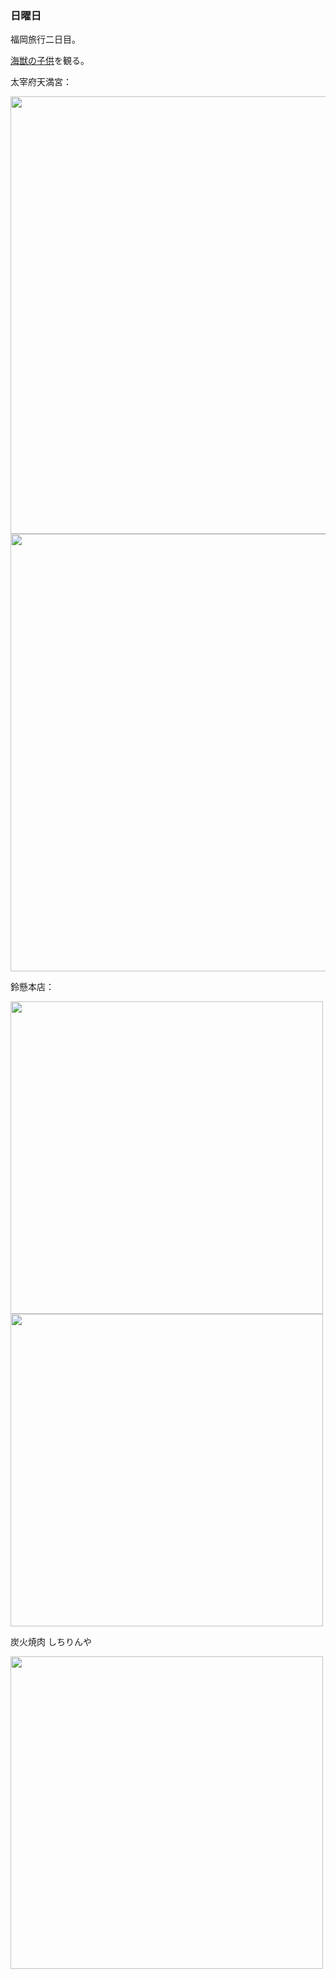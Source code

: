 ### 日曜日

福岡旅行二日目。

[海獣の子供](https://www.kaijunokodomo.com/)を観る。

太宰府天満宮：

<img src="https://i.imgur.com/JJyRJKs.jpeg" width="700">

<img src="https://i.imgur.com/qMd10dm.jpeg" width="700">

鈴懸本店：

<img src="https://i.imgur.com/msoqiXf.jpeg" width="500">

<img src="https://i.imgur.com/IfMBhLq.jpeg" width="500">

炭火焼肉 しちりんや

<img src="https://i.imgur.com/N6Oj8K5.jpeg" width="500">
